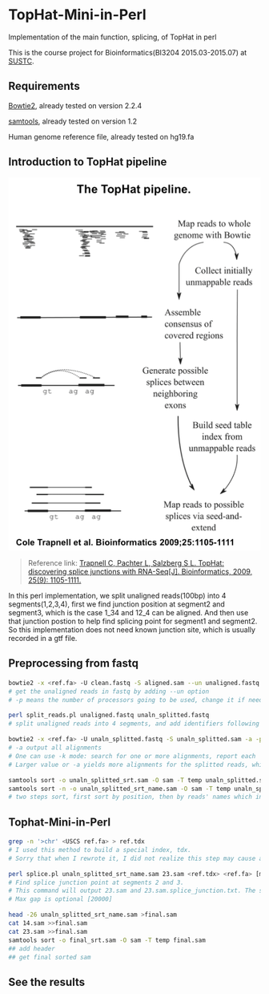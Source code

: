 # TopHat-Mini-in-Perl
Implementation of the main function, splicing, of TopHat in perl

This is the course project for Bioinformatics(BI3204 2015.03-2015.07) at [SUSTC](http://www.sustc.edu.cn/). 


## Requirements
[Bowtie2](http://bowtie-bio.sourceforge.net/bowtie2/index.shtml), already tested on version 2.2.4

[samtools](http://www.htslib.org/), already tested on version 1.2

Human genome reference file, already tested on hg19.fa

## Introduction to TopHat pipeline
![Image of TopHat pipeline](https://github.com/RodenLuo/TopHat-Mini-in-Perl/blob/master/images/tophat_pipeline.png)

>Reference link: [Trapnell C, Pachter L, Salzberg S L. TopHat: discovering splice junctions with RNA-Seq[J]. Bioinformatics, 2009, 25(9): 1105-1111.](http://bioinformatics.oxfordjournals.org/content/25/9/1105.full)

In this perl implementation, we split unaligned reads(100bp) into 4 segments(1,2,3,4), first we find junction position at segment2 and segment3, which is the case 1_34 and 12_4 can be aligned. And then use that junction postion to help find splicing point for segment1 and segment2. So this implementation does not need known junction site, which is usually recorded in a gtf file.

## Preprocessing from fastq
```bash
bowtie2 -x <ref.fa> -U clean.fastq -S aligned.sam --un unaligned.fastq -p 10 &>bowtie2_align_output.txt
# get the unaligned reads in fastq by adding --un option
# -p means the number of processors going to be used, change it if needed
```
```bash
perl split_reads.pl unaligned.fastq unaln_splitted.fastq
# split unaligned reads into 4 segments, and add identifiers following the reads' names
```

```bash
bowtie2 -x <ref.fa> -U unaln_splitted.fastq -S unaln_splitted.sam -a -p 10 &>bowtie2_unaln_splitted.txt
# -a output all alignments
# One can use -k mode: search for one or more alignments, report each
# Larger value or -a yields more alignments for the splitted reads, which will inturn lead to more splice possibilities but a lower speed for both bowtie2 and TopHat-Mini-in-Perl.
```

```bash
samtools sort -o unaln_splitted_srt.sam -O sam -T temp unaln_splitted.sam
samtools sort -n -o unaln_splitted_srt_name.sam -O sam -T temp unaln_splitted_srt.sam
# two steps sort, first sort by position, then by reads' names which includes the identifers
```

## Tophat-Mini-in-Perl

```bash
grep -n '>chr' <USCS ref.fa> > ref.tdx
# I used this method to build a special index, tdx.
# Sorry that when I rewrote it, I did not realize this step may cause a probelm for the reference which is not downloaded from UCSC.
```

```bash
perl splice.pl unaln_splitted_srt_name.sam 23.sam <ref.tdx> <ref.fa> [max gap]
# Find splice junction point at segments 2 and 3.
# This command will output 23.sam and 23.sam.splice_junction.txt. The second stores the position which is needed by the next step.
# Max gap is optional [20000]
```

```bash
head -26 unaln_splitted_srt_name.sam >final.sam  
cat 14.sam >>final.sam
cat 23.sam >>final.sam
samtools sort -o final_srt.sam -O sam -T temp final.sam
## add header
## get final sorted sam
```

## See the results
